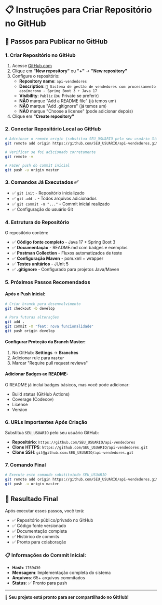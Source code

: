 # 📋 Instruções para Criar Repositório no GitHub

## 🚀 Passos para Publicar no GitHub

### 1. **Criar Repositório no GitHub**
1. Acesse [GitHub.com](https://github.com)
2. Clique em **"New repository"** ou **"+"** → **"New repository"**
3. Configure o repositório:
   - **Repository name**: `api-vendedores`
   - **Description**: `🚀 Sistema de gestão de vendedores com processamento assíncrono - Spring Boot 3 + Java 17`
   - **Visibility**: `Public` (ou Private se preferir)
   - **NÃO** marque "Add a README file" (já temos um)
   - **NÃO** marque "Add .gitignore" (já temos um)
   - **NÃO** marque "Choose a license" (pode adicionar depois)
4. Clique em **"Create repository"**

### 2. **Conectar Repositório Local ao GitHub**
```bash
# Adicionar o remote origin (substitua SEU_USUARIO pelo seu usuário GitHub)
git remote add origin https://github.com/SEU_USUARIO/api-vendedores.git

# Verificar se foi adicionado corretamente
git remote -v

# Fazer push do commit inicial
git push -u origin master
```

### 3. **Comandos Já Executados ✅**
- ✅ `git init` - Repositório inicializado
- ✅ `git add .` - Todos arquivos adicionados
- ✅ `git commit -m "..."` - Commit inicial realizado
- ✅ Configuração do usuário Git

### 4. **Estrutura do Repositório**
O repositório contém:
- ✅ **Código fonte completo** - Java 17 + Spring Boot 3
- ✅ **Documentação** - README.md com badges e exemplos
- ✅ **Postman Collection** - Fluxos automatizados de teste
- ✅ **Configuração Maven** - pom.xml + wrapper
- ✅ **Testes unitários** - JUnit 5
- ✅ **.gitignore** - Configurado para projetos Java/Maven

### 5. **Próximos Passos Recomendados**

#### Após o Push Inicial:
```bash
# Criar branch para desenvolvimento
git checkout -b develop

# Para futuras alterações
git add .
git commit -m "feat: nova funcionalidade"
git push origin develop
```

#### Configurar Proteção da Branch Master:
1. No GitHub: **Settings** → **Branches**
2. Adicionar rule para `master`
3. Marcar "Require pull request reviews"

#### Adicionar Badges ao README:
O README já inclui badges básicos, mas você pode adicionar:
- Build status (GitHub Actions)
- Coverage (Codecov)
- License
- Version

### 6. **URLs Importantes Após Criação**
Substitua `SEU_USUARIO` pelo seu usuário GitHub:

- **Repositório**: `https://github.com/SEU_USUARIO/api-vendedores`
- **Clone HTTPS**: `https://github.com/SEU_USUARIO/api-vendedores.git`
- **Clone SSH**: `git@github.com:SEU_USUARIO/api-vendedores.git`

### 7. **Comando Final**
```bash
# Execute este comando substituindo SEU_USUARIO
git remote add origin https://github.com/SEU_USUARIO/api-vendedores.git
git push -u origin master
```

## 🎉 Resultado Final

Após executar esses passos, você terá:
- ✅ Repositório público/privado no GitHub
- ✅ Código fonte versionado
- ✅ Documentação completa
- ✅ Histórico de commits
- ✅ Pronto para colaboração

### 📋 Informações do Commit Inicial:
- **Hash**: `1769430`
- **Mensagem**: Implementação completa do sistema
- **Arquivos**: 65+ arquivos commitados
- **Status**: ✅ Pronto para push

---

**🚀 Seu projeto está pronto para ser compartilhado no GitHub!**

